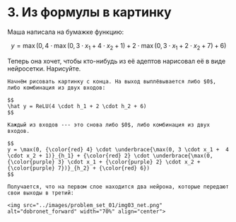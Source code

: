 # 3. Из формулы в картинку

Маша написала на бумажке функцию: 

$$
y = \max(0, 4 \cdot \max(0, 3 \cdot x_1 + 4 \cdot x_2 + 1) + 2 \cdot \max(0, 3 \cdot x_1 + 2 \cdot x_2 + 7) + 6)
$$

Теперь она хочет, чтобы кто-нибудь из её адептов нарисовал её в виде нейросетки. Нарисуйте.

```{dropdown} Решение
Начнём рисовать картинку с конца. На выход выплёвывается либо $0$, либо комбинация из двух входов: 

$$
\hat y = ReLU(4 \cdot h_1 + 2 \cdot h_2 + 6)
$$

Каждый из входов --- это снова либо $0$, либо комбинация из двух входов. 

$$
y = \max(0, {\color{red} 4} \cdot \underbrace{\max(0, 3 \cdot x_1 +  4 \cdot x_2 + 1)}_{h_1} + {\color{red} 2} \cdot \underbrace{\max(0, {\color{purple} 3} \cdot x_1 + {\color{purple} 2} \cdot x_2 + {\color{purple} 7})}_{h_2} + {\color{red} 6})
$$

Получается, что на первом слое находится два нейрона, которые передают свои выходы в третий:

<img src="../images/problem_set_01/img03_net.png" alt="dobronet_forward" width="70%" align="center">


```

